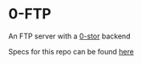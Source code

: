 # 0-FTP

An FTP server with a [0-stor][zeroStor] backend

Specs for this repo can be found [here][specs]


[specs]: specs/ftp_spec.md
[zeroStor]:https://github.com/zero-os/0-stor